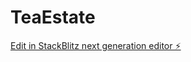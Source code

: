 # TeaEstate

[Edit in StackBlitz next generation editor ⚡️](https://stackblitz.com/~/github.com/SeranMN/TeaEstate)